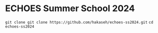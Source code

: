 # ECHOES Summer School 2024

`git clone git clone https://github.com/hakaseh/echoes-ss2024.git`
`cd echoes-ss2024`
